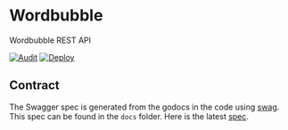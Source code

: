 
# Wordbubble

Wordbubble REST API

[![Audit](https://github.com/bchadwic/wordbubble/actions/workflows/audit.yml/badge.svg)](https://github.com/bchadwic/wordbubble/actions/workflows/audit.yml) [![Deploy](https://github.com/bchadwic/wordbubble/actions/workflows/deploy.yml/badge.svg)](https://github.com/bchadwic/wordbubble/actions/workflows/deploy.yml)

## Contract

The Swagger spec is generated from the godocs in the code using [swag](https://github.com/swaggo/swag). This spec can be found in the `docs` folder. Here is the latest [spec](https://github.com/bchadwic/wordbubble/raw/main/docs/swagger.yaml).
